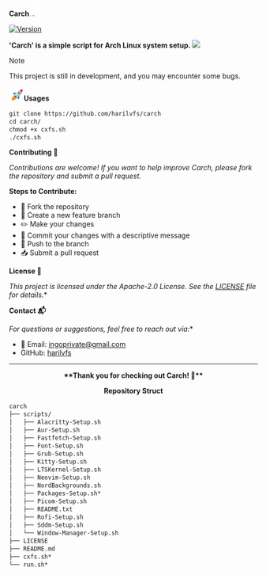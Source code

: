 <strong>**Carch** <img src='https://github.com/harilvfs/assets/blob/main/github-gifs/238201078-6f564d9a-467a-4bba-ad3a-8527c8ab79ae.gif' width="20"></strong></strong>

[![Version](https://img.shields.io/github/v/release/harilvfs/carch?color=%230567ff&label=Latest%20Release&style=for-the-badge)](https://github.com/harilvfs/carch/releases/latest)

<strong>**'Carch'** is a simple script for Arch Linux system setup. <img src='https://user-images.githubusercontent.com/74038190/216122041-518ac897-8d92-4c6b-9b3f-ca01dcaf38ee.png' width="20"></strong>

> [!Note]
> This project is still in development, and you may encounter some bugs.  

<img src='https://github.com/harilvfs/assets/blob/main/github-gifs/243078651-2c0eef4b-7b75-42bd-9722-4bea97a2d532.gif' width="30">**Usages**
```shell
git clone https://github.com/harilvfs/carch
cd carch/
chmod +x cxfs.sh
./cxfs.sh
```

<strong>**Contributing 🤝**</strong>

*Contributions are welcome! If you want to help improve Carch, please fork the repository and submit a pull request.*

<strong>**Steps to Contribute:**</strong>

- 🍴 Fork the repository
- 🌿 Create a new feature branch
- ✏️ Make your changes
- 💬 Commit your changes with a descriptive message
- 🚀 Push to the branch
- 📥 Submit a pull request

<strong>**License 📄**</strong>

*This project is licensed under the Apache-2.0 License. See the [LICENSE](LICENSE) file for details.**

<strong>**Contact 📬**</strong>

*For questions or suggestions, feel free to reach out via:**

- 📧 Email: ingoprivate@gmail.com
- GitHub: [harilvfs](https://github.com/harilvfs)

---

<p align="center"> <strong> **Thank you for checking out Carch! 🌟** </strong> </p>

<p align="center"> <strong>Repository Struct</strong>  </p>

```shell
carch
├── scripts/
│   ├── Alacritty-Setup.sh
│   ├── Aur-Setup.sh
│   ├── Fastfetch-Setup.sh
│   ├── Font-Setup.sh
│   ├── Grub-Setup.sh
│   ├── Kitty-Setup.sh
│   ├── LTSKernel-Setup.sh
│   ├── Neovim-Setup.sh
│   ├── NordBackgrounds.sh
│   ├── Packages-Setup.sh*
│   ├── Picom-Setup.sh
│   ├── README.txt
│   ├── Rofi-Setup.sh
│   ├── Sddm-Setup.sh
│   └── Window-Manager-Setup.sh
├── LICENSE
├── README.md
├── cxfs.sh*
└── run.sh*
```

